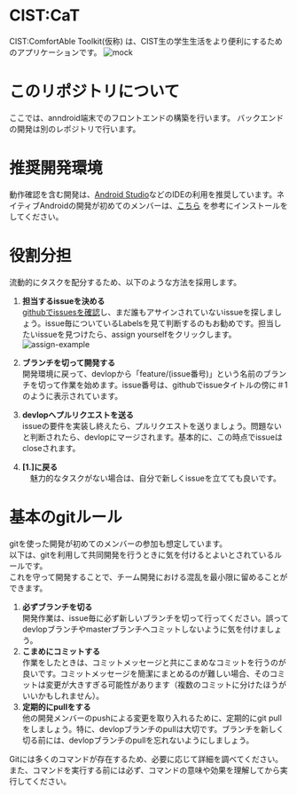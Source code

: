 # CIST:CaT

CIST:ComfortAble Toolkit(仮称) は、CIST生の学生生活をより便利にするためのアプリケーションです。
![mock](https://user-images.githubusercontent.com/41831807/219938781-83d66e09-8fad-45c1-936a-d9281116d446.png)

# このリポジトリについて
ここでは、anndroid端末でのフロントエンドの構築を行います。
バックエンドの開発は別のレポジトリで行います。

# 推奨開発環境
動作確認を含む開発は、[Android Studio](https://developer.android.com/studio?gclid=Cj0KCQiA3eGfBhCeARIsACpJNU-sGtOLFSI087ShZ_mygDp2e76nBRxhxVAspMJhwZcPzftDLaQV5jMaAo7SEALw_wcB&gclsrc=aw.ds)などのIDEの利用を推奨しています。ネイティブAndroidの開発が初めてのメンバーは、[こちら](https://developer.android.com/studio/install?gclid=Cj0KCQiA3eGfBhCeARIsACpJNU8G6U9CA7CfaoX5BdRdP5vrPkxYq3f_9KynYL4GsON0r-w1wcijWPAaAsJZEALw_wcB&gclsrc=aw.ds&hl=ja) を参考にインストールをしてください。

# 役割分担
流動的にタスクを配分するため、以下のような方法を採用します。


1. **担当するissueを決める**  
[githubでissuesを確認](https://github.com/ItisNoMatter/cist-cat/issues)し、まだ誰もアサインされていないissueを探しましょう。issue毎についているLabelsを見て判断するのもお勧めです。担当したいissueを見つけたら、assign yourselfをクリックします。
![assign-example](https://user-images.githubusercontent.com/41831807/219937092-98369e9c-5dba-42bc-91bb-7c28c4c4919c.png)

2. **ブランチを切って開発する**  
開発環境に戻って、devlopから「feature/(issue番号)」という名前のブランチを切って作業を始めます。issue番号は、githubでissueタイトルの傍に＃1のように表示されています。

3. **devlopへプルリクエストを送る**  
issueの要件を実装し終えたら、プルリクエストを送りましょう。問題ないと判断されたら、devlopにマージされます。基本的に、この時点でissueはcloseされます。
4. **[1.]に戻る**  
　魅力的なタスクがない場合は、自分で新しくissueを立てても良いです。

# 基本のgitルール
gitを使った開発が初めてのメンバーの参加も想定しています。  
以下は、gitを利用して共同開発を行うときに気を付けるとよいとされているルールです。  
これを守って開発することで、チーム開発における混乱を最小限に留めることができます。
1. **必ずブランチを切る**  
開発作業は、issue毎に必ず新しいブランチを切って行ってください。誤ってdevlopブランチやmasterブランチへコミットしないように気を付けましょう。
2. **こまめにコミットする**  
作業をしたときは、コミットメッセージと共にこまめなコミットを行うのが良いです。コミットメッセージを簡潔にまとめるのが難しい場合、そのコミットは変更が大きすぎる可能性があります（複数のコミットに分けたほうがいいかもしれません）。
3. **定期的にpullをする**  
他の開発メンバーのpushによる変更を取り入れるために、定期的にgit pullをしましょう。特に、devlopブランチのpullは大切です。ブランチを新しく切る前には、devlopブランチのpullを忘れないようにしましょう。

Gitには多くのコマンドが存在するため、必要に応じて詳細を調べてください。また、コマンドを実行する前には必ず、コマンドの意味や効果を理解してから実行してください。
